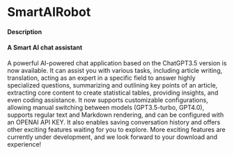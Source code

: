 # SmartAIRobot

#### Description
#### A Smart AI chat assistant
A powerful AI-powered chat application based on the ChatGPT3.5 version is now available. It can assist you with various tasks, including article writing, translation, acting as an expert in a specific field to answer highly specialized questions, summarizing and outlining key points of an article, extracting core content to create statistical tables, providing insights, and even coding assistance. It now supports customizable configurations, allowing manual switching between models (GPT3.5-turbo, GPT4.0), supports regular text and Markdown rendering, and can be configured with an OPENAI API KEY. It also enables saving conversation history and offers other exciting features waiting for you to explore. More exciting features are currently under development, and we look forward to your download and experience!


